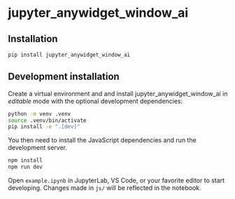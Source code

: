 # jupyter_anywidget_window_ai

## Installation

```sh
pip install jupyter_anywidget_window_ai
```

## Development installation

Create a virtual environment and and install jupyter_anywidget_window_ai in *editable* mode with the
optional development dependencies:

```sh
python -m venv .venv
source .venv/bin/activate
pip install -e ".[dev]"
```

You then need to install the JavaScript dependencies and run the development server.

```sh
npm install
npm run dev
```

Open `example.ipynb` in JupyterLab, VS Code, or your favorite editor
to start developing. Changes made in `js/` will be reflected
in the notebook.
